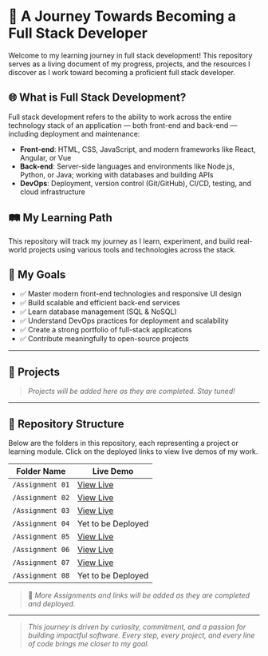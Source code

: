 # 🚀 A Journey Towards Becoming a Full Stack Developer

Welcome to my learning journey in full stack development! This repository serves as a living document of my progress, projects, and the resources I discover as I work toward becoming a proficient full stack developer.

## 🌐 What is Full Stack Development?

Full stack development refers to the ability to work across the entire technology stack of an application — both front-end and back-end — including deployment and maintenance:

- **Front-end**: HTML, CSS, JavaScript, and modern frameworks like React, Angular, or Vue  
- **Back-end**: Server-side languages and environments like Node.js, Python, or Java; working with databases and building APIs  
- **DevOps**: Deployment, version control (Git/GitHub), CI/CD, testing, and cloud infrastructure

## 🛤️ My Learning Path

This repository will track my journey as I learn, experiment, and build real-world projects using various tools and technologies across the stack.

## 🎯 My Goals

- ✅ Master modern front-end technologies and responsive UI design  
- ✅ Build scalable and efficient back-end services  
- ✅ Learn database management (SQL & NoSQL)  
- ✅ Understand DevOps practices for deployment and scalability  
- ✅ Create a strong portfolio of full-stack applications  
- ✅ Contribute meaningfully to open-source projects  
---
## 🧩 Projects

> _Projects will be added here as they are completed. Stay tuned!_
---
## 📁 Repository Structure

Below are the folders in this repository, each representing a project or learning module. Click on the deployed links to view live demos of my work.

| Folder Name           | Live Demo                                                     |
|-----------------------|---------------------------------------------------------------|
| `/Assignment 01`      | [View Live](https://monumental-duckanoo-de4005.netlify.app/)  |
| `/Assignment 02`      | [View Live](https://sumitvpatel.netlify.app/)                 |
| `/Assignment 03`      | [View Live](https://subtle-pegasus-974bfb.netlify.app/)       |
| `/Assignment 04`      | Yet to be Deployed  |
| `/Assignment 05`      | [View Live](https://monumental-phoenix-8f064c.netlify.app/)   |
| `/Assignment 06`      | [View Live](https://candid-salmiakki-283bb0.netlify.app/)     |
| `/Assignment 07`      | [View Live](https://gentle-quokka-104976.netlify.app/)        |
| `/Assignment 08`      | Yet to be Deployed  |

> 🔗 *More Assignments and links will be added as they are completed and deployed.*

---
> _This journey is driven by curiosity, commitment, and a passion for building impactful software. Every step, every project, and every line of code brings me closer to my goal._

